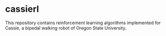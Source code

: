 # cassierl

This repository contains reinforcement learning algorithms implemented for Cassie, a bipedal walking robot of Oregon State University.
